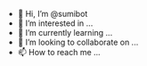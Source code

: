 - 👋 Hi, I’m @sumibot
- 👀 I’m interested in ...
- 🌱 I’m currently learning ...
- 💞️ I’m looking to collaborate on ...
- 📫 How to reach me ...

<!---
sumibot/sumibot is a ✨ special ✨ repository because its `README.md` (this file) appears on your GitHub profile.
You can click the Preview link to take a look at your changes.
--->
